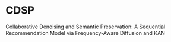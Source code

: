 # CDSP
Collaborative Denoising and Semantic Preservation: A Sequential Recommendation Model via Frequency-Aware Diffusion and KAN
